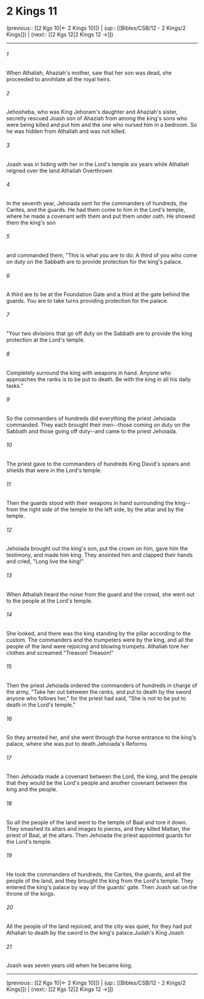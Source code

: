 # 2 Kings 11

(previous:: [[2 Kgs 10|← 2 Kings 10]]) | (up:: [[Bibles/CSB/12 - 2 Kings/2 Kings]]) | (next:: [[2 Kgs 12|2 Kings 12 →]])

***


###### 1 
When Athaliah, Ahaziah's mother, saw that her son was dead, she proceeded to annihilate all the royal heirs. 

###### 2 
Jehosheba, who was King Jehoram's daughter and Ahaziah's sister, secretly rescued Joash son of Ahaziah from among the king's sons who were being killed and put him and the one who nursed him in a bedroom. So he was hidden from Athaliah and was not killed. 

###### 3 
Joash was in hiding with her in the Lord's temple six years while Athaliah reigned over the land.Athaliah Overthrown 

###### 4 
In the seventh year, Jehoiada sent for the commanders of hundreds, the Carites, and the guards. He had them come to him in the Lord's temple, where he made a covenant with them and put them under oath. He showed them the king's son 

###### 5 
and commanded them, "This is what you are to do: A third of you who come on duty on the Sabbath are to provide protection for the king's palace. 

###### 6 
A third are to be at the Foundation Gate and a third at the gate behind the guards. You are to take turns providing protection for the palace. 

###### 7 
"Your two divisions that go off duty on the Sabbath are to provide the king protection at the Lord's temple. 

###### 8 
Completely surround the king with weapons in hand. Anyone who approaches the ranks is to be put to death. Be with the king in all his daily tasks." 

###### 9 
So the commanders of hundreds did everything the priest Jehoiada commanded. They each brought their men--those coming on duty on the Sabbath and those going off duty--and came to the priest Jehoiada. 

###### 10 
The priest gave to the commanders of hundreds King David's spears and shields that were in the Lord's temple. 

###### 11 
Then the guards stood with their weapons in hand surrounding the king--from the right side of the temple to the left side, by the altar and by the temple. 

###### 12 
Jehoiada brought out the king's son, put the crown on him, gave him the testimony, and made him king. They anointed him and clapped their hands and cried, "Long live the king!" 

###### 13 
When Athaliah heard the noise from the guard and the crowd, she went out to the people at the Lord's temple. 

###### 14 
She looked, and there was the king standing by the pillar according to the custom. The commanders and the trumpeters were by the king, and all the people of the land were rejoicing and blowing trumpets. Athaliah tore her clothes and screamed "Treason! Treason!" 

###### 15 
Then the priest Jehoiada ordered the commanders of hundreds in charge of the army, "Take her out between the ranks, and put to death by the sword anyone who follows her," for the priest had said, "She is not to be put to death in the Lord's temple." 

###### 16 
So they arrested her, and she went through the horse entrance to the king's palace, where she was put to death.Jehoiada's Reforms 

###### 17 
Then Jehoiada made a covenant between the Lord, the king, and the people that they would be the Lord's people and another covenant between the king and the people. 

###### 18 
So all the people of the land went to the temple of Baal and tore it down. They smashed its altars and images to pieces, and they killed Mattan, the priest of Baal, at the altars. Then Jehoiada the priest appointed guards for the Lord's temple. 

###### 19 
He took the commanders of hundreds, the Carites, the guards, and all the people of the land, and they brought the king from the Lord's temple. They entered the king's palace by way of the guards' gate. Then Joash sat on the throne of the kings. 

###### 20 
All the people of the land rejoiced, and the city was quiet, for they had put Athaliah to death by the sword in the king's palace.Judah's King Joash 

###### 21 
Joash was seven years old when he became king.

***

(previous:: [[2 Kgs 10|← 2 Kings 10]]) | (up:: [[Bibles/CSB/12 - 2 Kings/2 Kings]]) | (next:: [[2 Kgs 12|2 Kings 12 →]])
